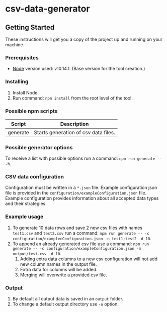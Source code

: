 #  csv-data-generator

## Getting Started
These instructions will get you a copy of the project up and running on your machine.

### Prerequisites
- [Node](https://nodejs.org/en/) version used: v10.14.1. (Base version for the tool creation.)

### Installing
1. Install Node.
2. Run command: `npm install` from the root level of the tool.

### Possible npm scripts
| Script    | Description                          |
|-----------|--------------------------------------|
| generate  | Starts generation of csv data files. |

### Possible generator options
To receive a list with possible options run a command: `npm run generate -- -h`.

### CSV data configuration
Configuration must be written in a `*.json` file.
Example configuration json file is provided in the `configuration/exampleConfiguration.json` file.
Example configuration provides information about all accepted data types and their strategies.

### Example usage
1. To generate 10 data rows and save 2 new csv files with names `test1.csv` and `test2.csv` run a command: `npm run generate -- -c configuration/examplecConfiguration.json -n test1;test2 -d 10`.
2. To append an already generated csv file use a command: `npm run generate -- -c configuration/exampleConfiguration.json -m output/test.csv -d 10`.
   1. Adding extra data columns to a new csv configuration will not add new column names in the output file.
   2. Extra data for columns will be added.
   3. Merging will overwrite a provided csv file. 

### Output
1. By default all output data is saved in an `output` folder.
2. To change a default output directory use `-o` option.